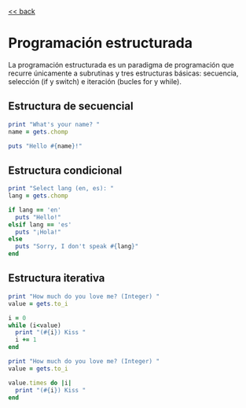 [<< back](README.md)

# Programación estructurada

La programación estructurada es un paradigma de programación que recurre únicamente a subrutinas y tres estructuras básicas: secuencia, selección (if y switch) e iteración (bucles for y while).

## Estructura de secuencial

```ruby
print "What's your name? "
name = gets.chomp

puts "Hello #{name}!"
```

## Estructura condicional

```ruby
print "Select lang (en, es): "
lang = gets.chomp

if lang == 'en'
  puts "Hello!"
elsif lang == 'es'
  puts "¡Hola!"
else
  puts "Sorry, I don't speak #{lang}"
end
```

## Estructura iterativa

```ruby
print "How much do you love me? (Integer) "
value = gets.to_i

i = 0
while (i<value)
  print "(#{i}) Kiss "
  i += 1
end
```

```ruby
print "How much do you love me? (Integer) "
value = gets.to_i

value.times do |i|
  print "(#{i}) Kiss "
end
```
